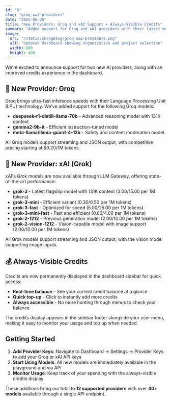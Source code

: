 ```yaml
---
id: "6"
slug: "groq-xai-providers"
date: "2025-06-26"
title: "New Providers: Groq and xAI Support + Always-Visible Credits"
summary: "Added support for Groq and xAI providers with their latest models, plus credits are now always visible in the sidebar for easy access."
image:
  src: "/static/changelog/groq-xai-providers.png"
  alt: "Updated dashboard showing organization and project selection"
  width: 800
  height: 400
---
```


We're excited to announce support for two new AI providers, along with an improved credits experience in the dashboard.

## 🚀 New Provider: Groq

Groq brings ultra-fast inference speeds with their Language Processing Unit (LPU) technology. We've added support for the following Groq models:

- **deepseek-r1-distill-llama-70b** - Advanced reasoning model with 131K context
- **gemma2-9b-it** - Efficient instruction-tuned model
- **meta-llama/llama-guard-4-12b** - Safety and content moderation model

All Groq models support streaming and JSON output, with competitive pricing starting at $0.20/1M tokens.

## 🤖 New Provider: xAI (Grok)

xAI's Grok models are now available through LLM Gateway, offering state-of-the-art performance:

- **grok-3** - Latest flagship model with 131K context ($3.00/$15.00 per 1M tokens)
- **grok-3-mini** - Efficient variant ($0.30/$0.50 per 1M tokens)
- **grok-3-fast** - Optimized for speed ($5.00/$25.00 per 1M tokens)
- **grok-3-mini-fast** - Fast and efficient ($0.60/$4.00 per 1M tokens)
- **grok-2-1212** - Previous generation model ($2.00/$10.00 per 1M tokens)
- **grok-2-vision-1212** - Vision-capable model with image support ($2.00/$10.00 per 1M tokens)

All Grok models support streaming and JSON output, with the vision model supporting image inputs.

## 💰 Always-Visible Credits

Credits are now permanently displayed in the dashboard sidebar for quick access:

- **Real-time balance** - See your current credit balance at a glance
- **Quick top-up** - Click to instantly add more credits
- **Always accessible** - No more hunting through menus to check your balance

The credits display appears in the sidebar footer alongside your user menu, making it easy to monitor your usage and top up when needed.

## Getting Started

1. **Add Provider Keys**: Navigate to Dashboard → Settings → Provider Keys to add your Groq or xAI API keys
2. **Start Using Models**: All new models are immediately available in the playground and via API
3. **Monitor Usage**: Keep track of your spending with the always-visible credits display

These additions bring our total to **12 supported providers** with over **40+ models** available through a single API endpoint.
